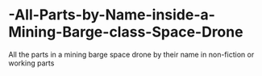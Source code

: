 # -All-Parts-by-Name-inside-a-Mining-Barge-class-Space-Drone
All the parts in a mining barge space drone by their name in non-fiction or working parts
